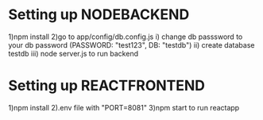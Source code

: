 # Setting up NODEBACKEND

1)npm install
2)go to app/config/db.config.js
  i) change db passsword to your db password (PASSWORD: "test123", DB: "testdb")
  ii) create database testdb
  iii) node server.js to run backend
  
# Setting up REACTFRONTEND
1)npm install
2).env file with "PORT=8081"
3)npm start to run reactapp
